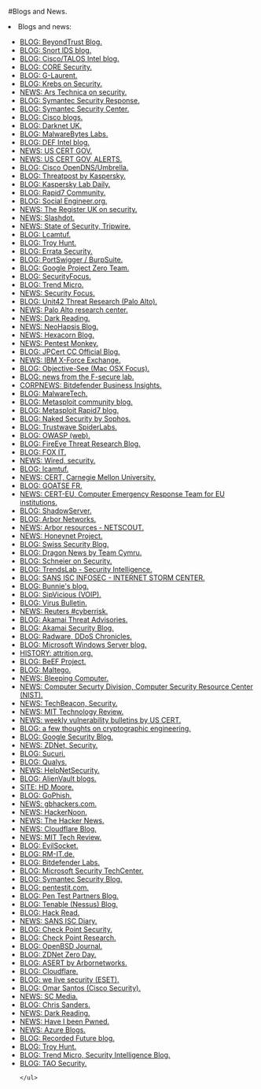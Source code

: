 #Blogs and News.

<li>Blogs and news:</li>
	<ul>
		<li><a href="https://www.beyondtrust.com/blog">BLOG: BeyondTrust Blog.</a></li>
		<li><a href="http://blog.snort.org">BLOG: Snort IDS blog.</a></li>
		<li><a href="http://blog.talosintel.com">BLOG: Cisco/TALOS Intel blog.</a></li>
		<li><a href="https://www.coresecurity.com/blog">BLOG: CORE Security.</a></li>
		<li><a href="http://g-laurent.blogspot.be">BLOG: G-Laurent.</a></li>
		<li><a href="https://krebsonsecurity.com">BLOG: Krebs on Security.</a></li>
		<li><a href="http://arstechnica.com/security">NEWS: Ars Technica on security.</a></li>
		<li><a href="http://www.symantec.com/connect/symantec-blogs/sr">BLOG: Symantec Security Response.</a></li>
		<li><a href="https://www.symantec.com/security-center">BLOG: Symantec Security Center.</a></li>
		<li><a href="http://blogs.cisco.com/">BLOG: Cisco blogs.</a></li>
		<li><a href="http://www.darknet.org.uk/">BLOG: Darknet UK.</a></li>
		<li><a href="https://blog.malwarebytes.com/">BLOG: MalwareBytes Labs.</a></li>
		<li><a href="http://defintel.com/blog/">BLOG: DEF Intel blog.</a></li>
		<li><a href="https://www.us-cert.gov/">NEWS: US CERT GOV.</a></li>
		<li><a href="https://www.us-cert.gov/ncas/alerts">NEWS: US CERT GOV, ALERTS.</a></li>
		<li><a href="https://blog.opendns.com/">BLOG: Cisco OpenDNS/Umbrella.</a></li>
		<li><a href="https://threatpost.com/">BLOG: Threatpost by Kaspersky.</a></li>
		<li><a href="https://www.kaspersky.com/blog/">BLOG: Kaspersky Lab Daily.</a></li>
		<li><a href="https://community.rapid7.com/community/infosec/blog">BLOG: Rapid7 Community.</a></li>
		<li><a href="http://www.social-engineer.org/blog/">BLOG: Social Engineer.org.</a></li>
		<li><a href="https://www.theregister.co.uk/security/">NEWS: The Register UK on security.</a></li>
		<li><a href="https://slashdot.org">NEWS: Slashdot.</a></li>
		<li><a href="https://www.tripwire.com/state-of-security/news/">NEWS: State of Security, Tripwire.</a></li>
		<li><a href="https://lcamtuf.blogspot.be/">BLOG: Lcamtuf.</a></li>	
		<li><a href="https://www.troyhunt.com/everything-you-need-to-know-about2/">BLOG: Troy Hunt.</a></li>	
		<li><a href="http://blog.erratasec.com/">BLOG: Errata Security.</a></li>
		<li><a href="http://blog.portswigger.net/">BLOG: PortSwigger / BurpSuite.</a></li>
		<li><a href="https://googleprojectzero.blogspot.be/">BLOG: Google Project Zero Team.</a></li>
		<li><a href="http://www.securityfocus.com/">BLOG: SecurityFocus.</a></li>
		<li><a href="http://blog.trendmicro.com/">BLOG: Trend Micro.</a></li>
		<li><a href="http://www.securityfocus.com">NEWS: Security Focus.</a></li>
		<li><a href="https://www.paloaltonetworks.com/threat-research">BLOG: Unit42 Threat Research (Palo Alto).</a></li>
		<li><a href="http://researchcenter.paloaltonetworks.com/">NEWS: Palo Alto research center.</a></li>
		<li><a href="http://www.darkreading.com">NEWS: Dark Reading.</a></li>
		<li><a href="https://labs.neohapsis.com">NEWS: NeoHapsis Blog.</a></li>
		<li><a href="http://www.hexacorn.com/blog/">NEWS: Hexacorn Blog.</a></li>
		<li><a href="http://pentestmonkey.net/category/blog">NEWS: Pentest Monkey.</a></li>
		<li><a href="http://blog.jpcert.or.jp/">BLOG: JPCert CC Official Blog.</a></li>
		<li><a href="https://exchange.xforce.ibmcloud.com/">NEWS: IBM X-Force Exchange.</a></li>
		<li><a href="https://objective-see.com/blog.html">BLOG: Objective-See (Mac OSX Focus).</a></li>
		<li><a href="https://labsblog.f-secure.com/">BLOG: news from the F-secure lab.</a></li>
		<li><a href="https://businessinsights.bitdefender.com/">CORPNEWS: Bitdefender Business Insights.</a></li>
		<li><a href="https://www.malwaretech.com/">BLOG: MalwareTech.</a></li>
		<li><a href="https://community.rapid7.com/community/metasploit/blog">BLOG: Metasploit community blog.</a></li>
		<li><a href="https://blog.rapid7.com/tag/metasploit/">BLOG: Metasploit Rapid7 blog.</a></li>
		<li><a href="https://nakedsecurity.sophos.com/">BLOG: Naked Security by Sophos.</a></li>
		<li><a href="https://www.trustwave.com/Resources/SpiderLabs-Blog/">BLOG: Trustwave SpiderLabs.</a></li>
		<li><a href="https://owasp.blogspot.be/">BLOG: OWASP (web).</a></li>
		<li><a href="https://www.fireeye.com/blog/threat-research.html">BLOG: FireEye Threat Research Blog.</a></li>
		<li><a href="https://blog.fox-it.com">BLOG: FOX IT.</a></li>
		<li><a href="https://www.wired.com/category/security/">NEWS: Wired, security.</a></li>
		<li><a href="https://lcamtuf.blogspot.be/">BLOG: lcamtuf.</a></li>
		<li><a href="https://www.cert.org/">NEWS: CERT, Carnegie Mellon University.</a></li> 
		<li><a href="http://security.goatse.fr/posts">BLOG: GOATSE FR.</a></li>
		<li><a href="https://cert.europa.eu">NEWS: CERT-EU, Computer Emergency Response Team for EU institutions.</a></li>
		<li><a href="http://blog.shadowserver.org/">BLOG: ShadowServer.</a></li>
		<li><a href="https://www.arbornetworks.com/blog/">BLOG: Arbor Networks.</a></li>
		<li><a href="https://resources.arbornetworks.com">NEWS: Arbor resources - NETSCOUT.</a></li>
		<li><a href="https://www.honeynet.org/blog">NEWS: Honeynet Project.</a></li>
		<li><a href="https://www.abuse.ch/">BLOG: Swiss Security Blog.</a></li>
		<li><a href="http://blog.team-cymru.org/">BLOG: Dragon News by Team Cymru.</a></li>
		<li><a href="https://www.schneier.com/">BLOG: Schneier on Security.</a></li>
		<li><a href="http://blog.trendmicro.com/trendlabs-security-intelligence/">BLOG: TrendsLab - Security Intelligence.</a></li>
		<li><a href="https://isc.sans.edu/">BLOG: SANS ISC INFOSEC - INTERNET STORM CENTER.</a></li> 
		<li><a href="http://www.bunniestudios.com">BLOG: Bunnie's blog.</a></li>
		<li><a href="http://blog.sipvicious.org/">BLOG: SipVicious (VOIP).</a></li>
		<li><a href="https://www.virusbulletin.com/blog/">BLOG: Virus Bulletin.</a></li>
		<li><a href="https://www.reuters.com/news/archive/RCOMUS_Cyberrisk">NEWS: Reuters #cyberrisk.</a></li>
		<li><a href="https://www.akamai.com/us/en/about/our-thinking/threat-advisories/">BLOG: Akamai Threat Advisories.</a></li>
		<li><a href="https://blogs.akamai.com/security/">BLOG: Akamai Security Blog.</a></li>
		<li><a href="https://security.radware.com/ddos-knowledge-center/ddos-chronicles/">BLOG: Radware, DDoS Chronicles.</a></li>
		<li><a href="https://www.incapsula.com/blog/>BLOG: incapsula.</a></li>
		<li><a href="https://blogs.technet.microsoft.com/windowsserver/">BLOG: Microsoft Windows Server blog.</a></li>
		<li><a href="http://attrition.org/">HISTORY: attrition.org.</a></li>
		<li><a href="http://blog.beefproject.com/">BLOG: BeEF Project.</a></li>
		<li><a href="http://maltego.blogspot.be">BLOG: Maltego.</a></li>
		<li><a href="https://www.bleepingcomputer.com/">NEWS: Bleeping Computer.</a></li>
		<li><a href="http://csrc.nist.gov/">NEWS: Computer Securty Division, Computer Security Resource Center (NIST).</a></li>
		<li><a href="https://techbeacon.com/security">NEWS: TechBeacon, Security.</a></li>
		<li><a href="https://www.technologyreview.com/">NEWS: MIT Technology Review.</a></li>
		<li><a href="https://www.us-cert.gov/ncas/bulletins">NEWS: weekly vulnerability bulletins by US CERT.</a></li>
		<li><a href="https://blog.cryptographyengineering.com/">BLOG: a few thoughts on cryptographic engineering.</a></li>
		<li><a href="https://security.googleblog.com">BLOG: Google Security Blog.</a></li>
		<li><a href="http://www.zdnet.com/topic/security/">NEWS: ZDNet, Security.</a></li>
		<li><a href="https://blog.sucuri.net/">BLOG: Sucuri.</a></li>
		<li><a href="https://blog.qualys.com">BLOG: Qualys.</a></li>
		<li><a href="https://www.helpnetsecurity.com">NEWS: HelpNetSecurity.</a></li>
		<li><a href="https://www.alienvault.com/blogs">BLOG: AlienVault blogs.</a></li>
		<li><a href="https://hdm.io/">SITE: HD Moore.</a></li>
		<li><a href="https://getgophish.com/blog/">BLOG: GoPhish.</a></li>
		<li><a href="https://www.gbhackers.com">NEWS: gbhackers.com.</a></li>
		<li><a href="https://hackernoon.com/">NEWS: HackerNoon.</a></li>
		<li><a href="https://thehackernews.com">NEWS: The Hacker News.</a></li>
		<li><a href="https://blog.cloudflare.com/">NEWS: Cloudflare Blog.</a></li>
		<li><a href="https://www.technologyreview.com/">NEWS: MIT Tech Review.</a></li>
		<li><a href="https://www.evilsocket.net/">BLOG: EvilSocket.</a></li>
		<li><a href="https://infosec.rm-it.de/">BLOG: RM-IT.de.</a></li>
		<li><a href="https://labs.bitdefender.com/">BLOG: Bitdefender Labs.</a></li>
		<li><a href="https://technet.microsoft.com/en-us/security">BLOG: Microsoft Security TechCenter.</a></li>
		<li><a href="https://www.symantec.com/blogs/">BLOG: Symantec Security Blog.</a></li>
		<li><a href="http://pentestit.com">BLOG: pentestit.com.</a></li>
		<li><a href="https://www.pentestpartners.com/security-blog/">BLOG: Pen Test Partners Blog.</a></li>
		<li><a href="https://www.tenable.com/blog">BLOG: Tenable (Nessus) Blog.</a></li>
		<li><a href="https://www.hackread.com/">BLOG: Hack Read.</a></li>
		<li><a href="https://isc.sans.edu/diary">NEWS: SANS ISC Diary.</a></li>
		<li><a href="https://blog.checkpoint.com/">BLOG: Check Point Security.</a></li>
		<li><a href="https://research.checkpoint.com/">BLOG: Check Point Research.</a></li>
		<li><a href="https://undeadly.org">BLOG: OpenBSD Journal.</a></li>
		<li><a href="https://www.zdnet.com/blog/security/">BLOG: ZDNet Zero Day.</a></li>
		<li><a href="https://asert.arbornetworks.com">BLOG: ASERT by Arbornetworks.</a></li>
		<li><a href="https://blog.cloudflare.com">BLOG: Cloudflare.</a></li>
		<li><a href="https://www.welivesecurity.com/">BLOG: we live security (ESET).</a></li>
		<li><a href="https://omarsantos.io">BLOG: Omar Santos (Cisco Security).</a></li>
		<li><a href="https://www.scmagazineuk.com">NEWS: SC Media.</a></li>
		<li><a href="https://chrissanders.org/about/hits/">BLOG: Chris Sanders.</a></li>
		<li><a href="https://www.darkreading.com">NEWS: Dark Reading.</a></li>
		<li><a href="https://haveibeenpwned.com">NEWS: Have I been Pwned.</a></li>
		<li><a href="https://azure.microsoft.com/en-us/blog/">NEWS: Azure Blogs.</a></li>
		<li><a href="https://www.recordedfuture.com/blog/">BLOG: Recorded Future blog.</a></li>
		<li><a href="https://www.troyhunt.com/">BLOG: Troy Hunt.</a></li>
		<li><a href="https://blog.trendmicro.com/trendlabs-security-intelligence/">BLOG: Trend Micro, Security Intelligence Blog.</a></li>
		<li><a href="https://taosecurity.blogspot.com">BLOG: TAO Security.</a></li>

	</ul>


